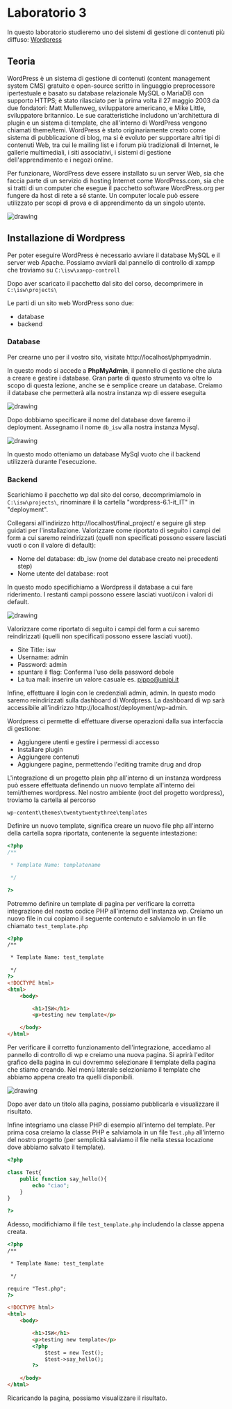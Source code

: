 # Laboratorio 3
In questo laboratorio studieremo uno dei sistemi di gestione di contenuti più diffuso: [Wordpress](https://wordpress.com)

## Teoria
WordPress è un sistema di gestione di contenuti (content management system CMS) gratuito e open-source scritto in linguaggio preprocessore ipertestuale e basato su database relazionale MySQL o MariaDB con supporto HTTPS; è stato rilasciato per la prima volta il 27 maggio 2003 da due fondatori: Matt Mullenweg, sviluppatore americano, e Mike Little, sviluppatore britannico. Le sue caratteristiche includono un'architettura di plugin e un sistema di template, che all'interno di WordPress vengono chiamati theme/temi. WordPress è stato originariamente creato come sistema di pubblicazione di blog, ma si è evoluto per supportare altri tipi di contenuti Web, tra cui le mailing list e i forum più tradizionali di Internet, le gallerie multimediali, i siti associativi, i sistemi di gestione dell'apprendimento e i negozi online. 

Per funzionare, WordPress deve essere installato su un server Web, sia che faccia parte di un servizio di hosting Internet come WordPress.com, sia che si tratti di un computer che esegue il pacchetto software WordPress.org per fungere da host di rete a sé stante. Un computer locale può essere utilizzato per scopi di prova e di apprendimento da un singolo utente.

![drawing](./img/meme_wp.jpg)

## Installazione di Wordpress
Per poter eseguire WordPress è necessario avviare il database MySQL e il server web Apache. Possiamo avviarli dal pannello di controllo di xampp che troviamo su ``C:\isw\xampp-controll``

Dopo aver scaricato il pacchetto dal sito del corso, decomprimere in ``C:\isw\projects\``

Le parti di un sito web WordPress sono due: 
- database
- backend 

### Database

Per crearne uno per il vostro sito, visitate http://localhost/phpmyadmin.

In questo modo si accede a **PhpMyAdmin**, il pannello di gestione che aiuta a creare e gestire i database. Gran parte di questo strumento va oltre lo scopo di questa lezione, anche se è semplice creare un database. Creiamo il database che permetterà alla nostra instanza wp di essere eseguita

![drawing](./img/create_new_db_wp.PNG)

Dopo dobbiamo specificare il nome del database dove faremo il deployment. Assegnamo il nome ``db_isw`` alla nostra instanza Mysql.

![drawing](./img/name_db_wp.PNG)

In questo modo otteniamo un database MySql vuoto che il backend utilizzerà durante l'esecuzione.

### Backend
Scarichiamo il pacchetto wp dal sito del corso, decomprimiamolo in ``C:\isw\projects\``, rinominare il la cartella "wordpress-6.1-it_IT" in "deployment".

Collegarsi all'indirizzo http://localhost/final_project/ e seguire gli step guidati per l'installazione. Valorizzare come riportato di seguito i campi del form a cui saremo reindirizzati (quelli non specificati possono essere lasciati vuoti o con il valore di default):
* Nome del database: db_isw (nome del database creato nei precedenti step)
* Nome utente del database: root

In questo modo specifichiamo a Wordpress il database a cui fare riderimento. I restanti campi possono essere lasciati vuoti/con i valori di default.

![drawing](./img/installation_wp.PNG)

Valorizzare come riportato di seguito i campi del form a cui saremo reindirizzati (quelli non specificati possono essere lasciati vuoti).
* Site Title: isw
* Username: admin
* Password: admin
* spuntare il flag: Conferma l'uso della password debole
* La tua mail: inserire un valore casuale es. pippo@unipi.it

Infine, effettuare il login con le credenziali admin, admin. In questo modo saremo reindirizzati sulla dashboard di Wordpress.
La dashboard di wp sarà accessibile all'indirizzo http://localhost/deployment/wp-admin. 

Wordpress ci permette di effettuare diverse operazioni dalla sua interfaccia di gestione:
* Aggiungere utenti e gestire i permessi di accesso
* Installare plugin
* Aggiungere contenuti
* Aggiungere pagine, permettendo l'editing tramite drug and drop

L'integrazione di un progetto plain php all'interno di un instanza wordpress può essere effettuata definendo un nuovo template all'interno dei temi/themes wordpress. Nel nostro ambiente (root del progetto wordpress), troviamo la cartella al percorso
```
wp-content\themes\twentytwentythree\templates
```

Definire un nuovo template, significa creare un nuovo file php all'interno della cartella sopra riportata, contenente la seguente intestazione:

```php
<?php
/**

 * Template Name: templatename

 */

?>
```
Potremmo definire un template di pagina per verificare la corretta integrazione del nostro codice PHP all'interno dell'instanza wp.
Creiamo un nuovo file in cui copiamo il seguente contenuto e salviamolo in un file chiamato ``test_template.php``

```html
<?php
/**

 * Template Name: test_template

 */
?>
<!DOCTYPE html>
<html>
    <body>

        <h1>ISW</h1>
        <p>testing new template</p>

    </body>
</html> 
```
Per verificare il corretto funzionamento dell'integrazione, accediamo al pannello di controllo di wp e creiamo una nuova pagina.
Si aprirà l'editor grafico della pagina in cui dovremmo selezionare il template della pagina che stiamo creando. Nel menù laterale selezioniamo il template che abbiamo appena creato tra quelli disponibili.

![drawing](./img/template.gif)

Dopo aver dato un titolo alla pagina, possiamo pubblicarla e visualizzare il risultato.

Infine integriamo una classe PHP di esempio all'interno del template.
Per prima cosa creiamo la classe PHP e salviamola in un file ``Test.php`` all'interno del nostro progetto (per semplicità salviamo il file nella stessa locazione dove abbiamo salvato il template).
```php
<?php 

class Test{
    public function say_hello(){
        echo "ciao";
    }
}

?>
```

Adesso, modifichiamo il file ``test_template.php`` includendo la classe appena creata.
```html
<?php
/**

 * Template Name: test_template

 */

require "Test.php";
?>

<!DOCTYPE html>
<html>
    <body>

        <h1>ISW</h1>
        <p>testing new template</p>
        <?php 
            $test = new Test();
            $test->say_hello();
        ?>

    </body>
</html> 
```

Ricaricando la pagina, possiamo visualizzare il risultato.
